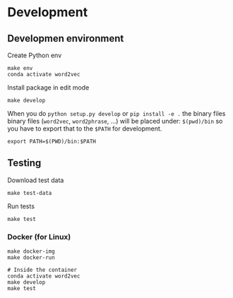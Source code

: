 # Development

## Developmen environment

Create Python env

```
make env
conda activate word2vec
```

Install package in edit mode

```
make develop
```

When you do `python setup.py develop` or `pip install -e .` the binary files
binary files (`word2vec`, `word2phrase`, ...) will be placed under: `$(pwd)/bin`
so you have to export that to the `$PATH` for development.

```
export PATH=$(PWD)/bin:$PATH
```

## Testing

Download test data

```
make test-data
```

Run tests

```
make test
```

### Docker (for Linux)

```
make docker-img
make docker-run

# Inside the container
conda activate word2vec
make develop
make test
```
